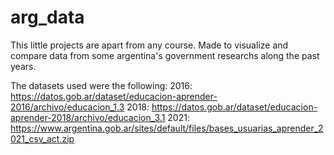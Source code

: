 # arg_data
This little projects are apart from any course. Made to visualize and compare data from some argentina's government researchs along the past years. 

The datasets used were the following: 
2016: https://datos.gob.ar/dataset/educacion-aprender-2016/archivo/educacion_1.3
2018: https://datos.gob.ar/dataset/educacion-aprender-2018/archivo/educacion_3.1
2021: https://www.argentina.gob.ar/sites/default/files/bases_usuarias_aprender_2021_csv_act.zip
